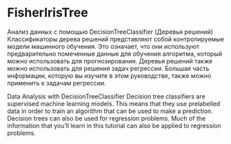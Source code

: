 # FisherIrisTree
Анализ данных с помощью DecisionTreeClassifier (Деревья решений)
Классификаторы дерева решений представляют собой контролируемые модели машинного обучения. Это означает, что они используют предварительно помеченные данные для обучения алгоритма, который можно использовать для прогнозирования. Деревья решений также можно использовать для решения задач регрессии.
Большая часть информации, которую вы изучите в этом руководстве, также можно применить к задачам регрессии.

Data Analysis with DecisionTreeClassifier
Decision tree classifiers are supervised machine learning models. This means that they use prelabelled data in order to train an algorithm that can be used to make a prediction. Decision trees can also be used for regression problems. Much of the information that you’ll learn in this tutorial can also be applied to regression problems.

